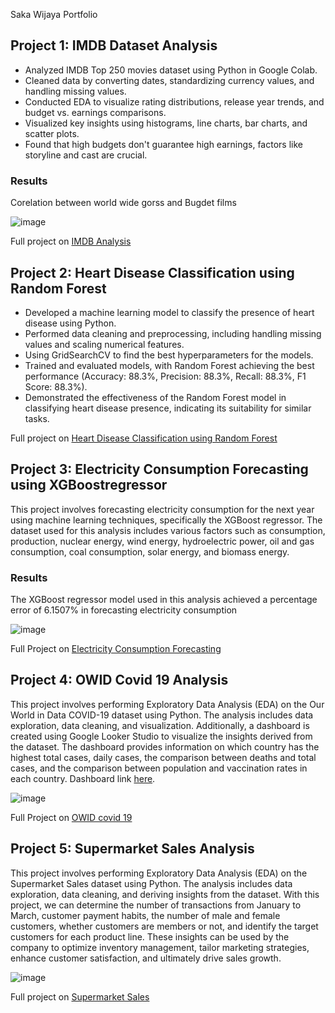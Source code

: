 Saka Wijaya Portfolio

## Project 1: IMDB Dataset Analysis
- Analyzed IMDB Top 250 movies dataset using Python in Google Colab.
- Cleaned data by converting dates, standardizing currency values, and handling missing values.
- Conducted EDA to visualize rating distributions, release year trends, and budget vs. earnings comparisons.
- Visualized key insights using histograms, line charts, bar charts, and scatter plots.
- Found that high budgets don't guarantee high earnings, factors like storyline and cast are crucial.
### Results
Corelation between world wide gorss and Bugdet films

![image](https://github.com/Saka284/Portfolio/assets/97392722/345fb176-c3d3-4382-bac5-6adc5578ce19)

Full project on [IMDB Analysis](https://github.com/Saka284/imdb-dataset-analysis.git)


## Project 2: Heart Disease Classification using Random Forest
- Developed a machine learning model to classify the presence of heart disease using Python.
- Performed data cleaning and preprocessing, including handling missing values and scaling numerical features.
- Using GridSearchCV to find the best hyperparameters for the models.
- Trained and evaluated models, with Random Forest achieving the best performance (Accuracy: 88.3%, Precision: 88.3%, Recall: 88.3%, F1 Score: 88.3%).
- Demonstrated the effectiveness of the Random Forest model in classifying heart disease presence, indicating its suitability for similar tasks.

Full project on [Heart Disease Classification using Random Forest](https://github.com/Saka284/Heart-disease_Random-forest-classifier.git)


## Project 3: Electricity Consumption Forecasting using XGBoostregressor
This project involves forecasting electricity consumption for the next year using machine learning techniques, specifically the XGBoost regressor. The dataset used for this analysis includes various factors such as consumption, production, nuclear energy, wind energy, hydroelectric power, oil and gas consumption, coal consumption, solar energy, and biomass energy.
### Results
The XGBoost regressor model used in this analysis achieved a percentage error of 6.1507% in forecasting electricity consumption

![image](https://github.com/Saka284/Portfolio/assets/97392722/89d4439e-64ec-40a4-a3bb-f0f7b67eb61e)

Full Project on [Electricity Consumption Forecasting](https://github.com/Saka284/Electricity-consumption-forecasting.git)


## Project 4: OWID Covid 19 Analysis
This project involves performing Exploratory Data Analysis (EDA) on the Our World in Data COVID-19 dataset using Python. The analysis includes data exploration, data cleaning, and visualization. Additionally, a dashboard is created using Google Looker Studio to visualize the insights derived from the dataset. The dashboard provides information on which country has the highest total cases, daily cases, the comparison between deaths and total cases, and the comparison between population and vaccination rates in each country.
Dashboard link [here](https://lookerstudio.google.com/reporting/b4c1d903-97da-47ca-bafd-d8d4a20687f8).

![image](https://github.com/Saka284/Portfolio/assets/97392722/a867163f-5588-4082-adee-8f2936109db5)

Full Project on [OWID covid 19](https://github.com/Saka284/owid-covid19-analysis.git)


## Project 5: Supermarket Sales Analysis
This project involves performing Exploratory Data Analysis (EDA) on the Supermarket Sales dataset using Python. The analysis includes data exploration, data cleaning, and deriving insights from the dataset. With this project, we can determine the number of transactions from January to March, customer payment habits, the number of male and female customers, whether customers are members or not, and identify the target customers for each product line. These insights can be used by the company to optimize inventory management, tailor marketing strategies, enhance customer satisfaction, and ultimately drive sales growth.

![image](https://github.com/Saka284/Portfolio/assets/97392722/6b6c4d97-9876-4d47-af0c-7f6d492fd419)

Full project on [Supermarket Sales](https://github.com/Saka284/Supermarket-sales-analysis.git)

